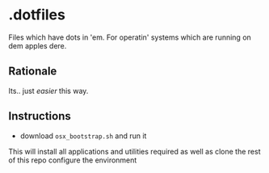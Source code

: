 .dotfiles
===============
Files which have dots in 'em. For operatin' systems which are running on dem apples dere.

Rationale
---------
Its.. just _easier_ this way.

Instructions
-----------
* download `osx_bootstrap.sh` and run it

This will install all applications and utilities required as well as clone the rest of this repo configure the environment
